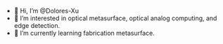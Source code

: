 - 👋 Hi, I’m @Dolores-Xu
- 👀 I’m interested in optical metasurface, optical analog computing, and edge detection.
- 🌱 I’m currently learning fabrication metasurface.


<!---
Dolores-Xu/Dolores-Xu is a ✨ special ✨ repository because its `README.md` (this file) appears on your GitHub profile.
You can click the Preview link to take a look at your changes.
--->
